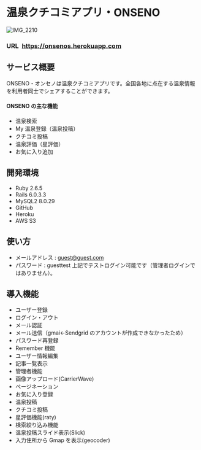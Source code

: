 # 温泉クチコミアプリ・ONSENO

![IMG_2210](https://user-images.githubusercontent.com/65398086/98610046-1609a580-2332-11eb-919b-2396239e1747.png)

### **URL&ensp;<https://onsenos.herokuapp.com>**

## サービス概要

ONSENO・オンセノは温泉クチコミアプリです。全国各地に点在する温泉情報を利用者同士でシェアすることができます。

#### ONSENO の主な機能

- 温泉検索
- My 温泉登録（温泉投稿）
- クチコミ投稿
- 温泉評価（星評価）
- お気に入り追加

## 開発環境

- Ruby 2.6.5
- Rails 6.0.3.3
- MySQL2 8.0.29
- GitHub
- Heroku
- AWS S3

## 使い方

- メールアドレス : guest@guest.com
- パスワード : guesttest
  上記でテストログイン可能です（管理者ログインではありません）。

## 導入機能

- ユーザー登録
- ログイン・アウト
- メール認証
- メール送信（gmai←Sendgrid のアカウントが作成できなかったため）
- パスワード再登録
- Remember 機能
- ユーザー情報編集
- 記事一覧表示
- 管理者機能
- 画像アップロード(CarrierWave)
- ページネーション
- お気に入り登録
- 温泉投稿
- クチコミ投稿
- 星評価機能(raty)
- 検索絞り込み機能
- 温泉投稿スライド表示(Slick)
- 入力住所から Gmap を表示(geocoder)
